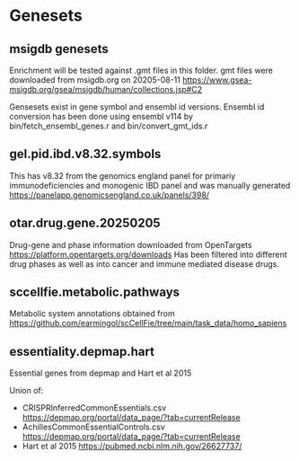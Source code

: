 

# Genesets


## msigdb genesets
Enrichment will be tested against .gmt files in this folder. gmt files were downloaded from msigdb.org on 20205-08-11
https://www.gsea-msigdb.org/gsea/msigdb/human/collections.jsp#C2

Gensesets exist in gene symbol and ensembl id versions.
Ensembl id conversion has been done using ensembl v114 by bin/fetch_ensembl_genes.r and bin/convert_gmt_ids.r


## gel.pid.ibd.v8.32.symbols
This has v8.32 from the genomics england panel for primariy immunodeficiencies and monogenic IBD panel and was manually generated
https://panelapp.genomicsengland.co.uk/panels/398/


## otar.drug.gene.20250205
Drug-gene and phase information downloaded from OpenTargets https://platform.opentargets.org/downloads
Has been filtered into different drug phases as well as into cancer and immune mediated disease drugs.


## sccellfie.metabolic.pathways
Metabolic system annotations obtained from https://github.com/earmingol/scCellFie/tree/main/task_data/homo_sapiens


## essentiality.depmap.hart
Essential genes from depmap and Hart et al 2015

Union of:
- CRISPRInferredCommonEssentials.csv https://depmap.org/portal/data_page/?tab=currentRelease
- AchillesCommonEssentialControls.csv https://depmap.org/portal/data_page/?tab=currentRelease
- Hart et al 2015 https://pubmed.ncbi.nlm.nih.gov/26627737/